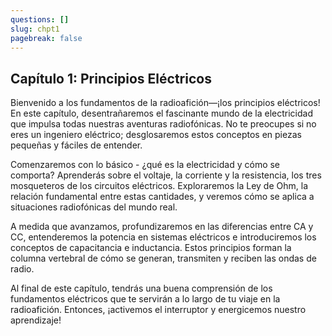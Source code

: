 ```yaml
---
questions: []
slug: chpt1
pagebreak: false
---
```


## Capítulo 1: Principios Eléctricos  

Bienvenido a los fundamentos de la radioafición—¡los principios eléctricos! En este capítulo, desentrañaremos el fascinante mundo de la electricidad que impulsa todas nuestras aventuras radiofónicas. No te preocupes si no eres un ingeniero eléctrico; desglosaremos estos conceptos en piezas pequeñas y fáciles de entender.

Comenzaremos con lo básico - ¿qué es la electricidad y cómo se comporta? Aprenderás sobre el voltaje, la corriente y la resistencia, los tres mosqueteros de los circuitos eléctricos. Exploraremos la Ley de Ohm, la relación fundamental entre estas cantidades, y veremos cómo se aplica a situaciones radiofónicas del mundo real.

A medida que avanzamos, profundizaremos en las diferencias entre CA y CC, entenderemos la potencia en sistemas eléctricos e introduciremos los conceptos de capacitancia e inductancia. Estos principios forman la columna vertebral de cómo se generan, transmiten y reciben las ondas de radio.

Al final de este capítulo, tendrás una buena comprensión de los fundamentos eléctricos que te servirán a lo largo de tu viaje en la radioafición. Entonces, ¡activemos el interruptor y energicemos nuestro aprendizaje!